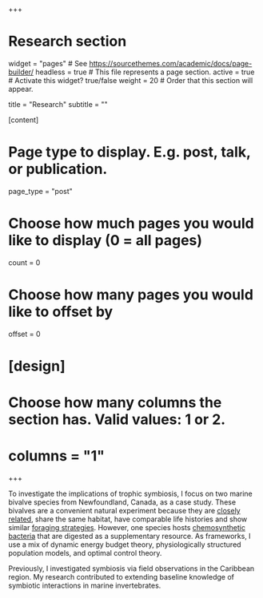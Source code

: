 +++
# Research section

widget = "pages"  # See https://sourcethemes.com/academic/docs/page-builder/
headless = true  # This file represents a page section.
active = true  # Activate this widget? true/false
weight = 20  # Order that this section will appear.

title = "Research"
subtitle = ""

[content]
# Page type to display. E.g. post, talk, or publication.
page_type = "post"

# Choose how much pages you would like to display (0 = all pages)
count = 0

# Choose how many pages you would like to offset by
offset = 0

# [design]
  # Choose how many columns the section has. Valid values: 1 or 2.
  #  columns = "1"

+++

To investigate the implications of trophic symbiosis, I focus on two marine bivalve species from Newfoundland, Canada, as a case study. These bivalves are a convenient natural experiment because they are [closely related](https://onlinelibrary.wiley.com/doi/abs/10.1111/maec.12310), share the same habitat, have comparable life histories and show similar [foraging strategies](https://www.sciencedirect.com/science/article/abs/pii/S1385110118301904). However, one species hosts [chemosynthetic bacteria](https://www.ncbi.nlm.nih.gov/pubmed/24914799) that are digested as a supplementary resource. As frameworks, I use a mix of dynamic energy budget theory, physiologically structured population models, and optimal control theory.

Previously, I investigated symbiosis via field observations in the Caribbean region. My research contributed to extending baseline knowledge of symbiotic interactions in marine invertebrates.
